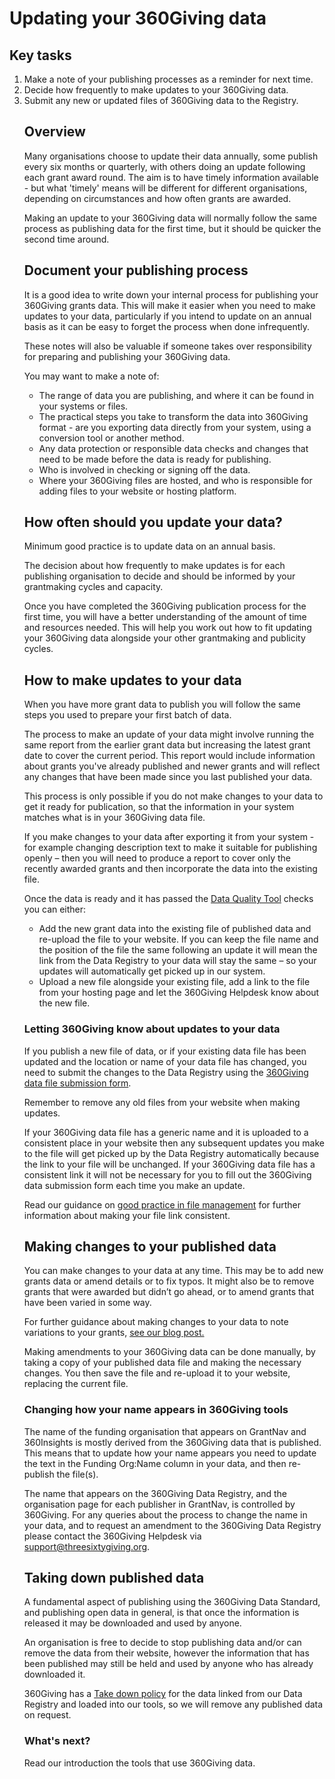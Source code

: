 # Updating your 360Giving data
<div class="box box--teal">
    <h2 class="box__heading">Key tasks</h2>
    <p><ol>
    <li>Make a note of your publishing processes as a reminder for next time.</li>
      <li>Decide how frequently to make updates to your 360Giving data.</li>
      <li>Submit any new or updated files of 360Giving data to the Registry.</li>

## Overview
Many organisations choose to update their data annually, some publish every six months or quarterly, with others doing an update following each grant award round. The aim is to have timely information available - but what 'timely' means will be different for different organisations, depending on circumstances and how often grants are awarded.

Making an update to your 360Giving data will normally follow the same process as publishing data for the first time, but it should be quicker the second time around. 

## Document your publishing process
It is a good idea to write down your internal process for publishing your 360Giving grants data. This will make it easier when you need to make updates to your data, particularly if you intend to update on an annual basis as it can be easy to forget the process when done infrequently.  

These notes will also be valuable if someone takes over responsibility for preparing and publishing your 360Giving data. 

You may want to make a note of:
- The range of data you are publishing, and where it can be found in your systems or files.
- The practical steps you take to transform the data into 360Giving format - are you exporting data directly from your system, using a conversion tool or another method.
- Any data protection or responsible data checks and changes that need to be made before the data is ready for publishing.
- Who is involved in checking or signing off the data.
- Where your 360Giving files are hosted, and who is responsible for adding files to your website or hosting platform.

## How often should you update your data?
Minimum good practice is to update data on an annual basis.

The decision about how frequently to make updates is for each publishing organisation to decide and should be informed by your grantmaking cycles and capacity. 

Once you have completed the 360Giving publication process for the first time, you will have a better understanding of the amount of time and resources needed. This will help you work out how to fit updating your 360Giving data alongside your other grantmaking and publicity cycles.

## How to make updates to your data
When you have more grant data to publish you will follow the same steps you used to prepare your first batch of data.

The process to make an update of your data might involve running the same report from the earlier grant data but increasing the latest grant date to cover the current period. This report would include information about grants you've already published and newer grants and will reflect any changes that have been made since you last published your data. 
 
This process is only possible if you do not make changes to your data to get it ready for publication, so that the information in your system matches what is in your 360Giving data file.

If you make changes to your data after exporting it from your system - for example changing description text to make it suitable for publishing openly – then you will need to produce a report to cover only the recently awarded grants and then incorporate the data into the existing file.
 
Once the data is ready and it has passed the [Data Quality Tool](../../guidance/data-quality) checks you can either: 
- Add the new grant data into the existing file of published data and re-upload the file to your website. If you can keep the file name and the position of the file the same following an update it will mean the link from the Data Registry to your data will stay the same – so your updates will automatically get picked up in our system.
- Upload a new file alongside your existing file, add a link to the file from your hosting page and let the 360Giving Helpdesk know about the new file.

### Letting 360Giving know about updates to your data
If you publish a new file of data, or if your existing data file has been updated and the location or name of your data file has changed, you need to submit the changes to the Data Registry using the [360Giving data file submission form](../../guidance/submit-data/).

Remember to remove any old files from your website when making updates. 

If your 360Giving data file has a generic name and it is uploaded to a consistent place in your website then any subsequent updates you make to the file will get picked up by the Data Registry automatically because the link to your file will be unchanged. If your 360Giving data file has a consistent link it will not be necessary for you to fill out the 360Giving data submission form each time you make an update.

Read our guidance on [good practice in file management](../../guidance/publish-data-openly/#good-practice-in-file-management/) for further information about making your file link consistent.

## Making changes to your published data
You can make changes to your data at any time. This may be to add new grants data or amend details or to fix typos. It might also be to remove grants that were awarded but didn’t go ahead, or to amend grants that have been varied in some way. 
 
For further guidance about making changes to your data to note variations to your grants, <a href="https://www.threesixtygiving.org/2020/04/20/covid19-guidance-on-tagging-and-tracking-changes-to-existing-grants/" target="_blank">see our blog post.</a>
 
Making amendments to your 360Giving data can be done manually, by taking a copy of your published data file and making the necessary changes. You then save the file and re-upload it to your website, replacing the current file.

### Changing how your name appears in 360Giving tools
The name of the funding organisation that appears on GrantNav and 360Insights is mostly derived from the 360Giving data that is published. This means that to update how your name appears you need to update the text in the Funding Org:Name column in your data, and then re-publish the file(s).

The name that appears on the 360Giving Data Registry, and the organisation page for each publisher in GrantNav, is controlled by 360Giving. For any queries about the process to change the name in your data, and to request an amendment to the 360Giving Data Registry please contact the 360Giving Helpdesk via <support@threesixtygiving.org>.

## Taking down published data
A fundamental aspect of publishing using the 360Giving Data Standard, and publishing open data in general, is that once the information is released it may be downloaded and used by anyone.

An organisation is free to decide to stop publishing data and/or can remove the data from their website, however the information that has been published may still be held and used by anyone who has already downloaded it.

360Giving has a <a href="https://www.threesixtygiving.org/take-down-policy/" target="_blank">Take down policy</a> for the data linked from our Data Registry and loaded into our tools, so we will remove any published data on request.

### What's next?
Read our introduction the tools that use 360Giving data.
